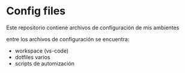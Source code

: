 # Config files

Este repositorio contiene archivos de configuración de mis ambientes

entre los archivos de configuración se encuentra:

* workspace (vs-code)
* dotfiles varios
* scripts de automización